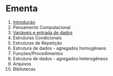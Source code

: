 # Ementa

1. [Introdução](Introduction.md)
2. Pensamento Computacional 
3. [Variáveis e entrada de dados](IO.md)
4. Estruturas Condicionais 
5. Estruturas de Repetição 
6. Estrutura de dados - agregados homogêneos 
7. Funções/Procedimentos 
8. Estrutura de dados - agregados heterogêneos 
9. Arquivos 
10. Bibliotecas 



